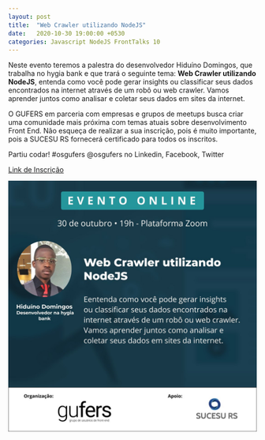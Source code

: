 ```yaml
---
layout: post
title:  "Web Crawler utilizando NodeJS"
date:   2020-10-30 19:00:00 +0530
categories: Javascript NodeJS FrontTalks 10  
---
```

Neste evento teremos a palestra do desenvolvedor Hiduíno Domingos, que trabalha 
no hygia bank e que trará o seguinte tema: **Web Crawler utilizando NodeJS**, entenda 
como você pode gerar insights ou classificar seus dados encontrados na internet através 
de um robô ou web crawler. Vamos aprender juntos como analisar e coletar seus dados em 
sites da internet.

O GUFERS em parceria com empresas e grupos de meetups busca criar uma 
comunidade mais próxima com temas atuais sobre desenvolvimento Front End. 
Não esqueça de realizar a sua inscrição, pois é muito importante, pois
a SUCESU RS fornecerá certificado para todos os inscritos. 

Partiu codar! #osgufers @osgufers no Linkedin, Facebook, Twitter

[Link de Inscrição][inscricao] 

[inscricao]: https://guferswebcrawlerutil.eventize.com.br/inscricao

![FrontTalks 10](/assets/images/10.jpg "FrontTalks 10")